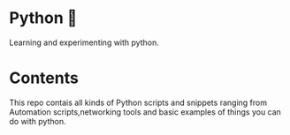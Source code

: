 # Python 🐍
Learning and experimenting with python.

# Contents

This repo contais all kinds of Python scripts and snippets ranging from Automation scripts,networking tools and basic examples of things you can do with python.
    
